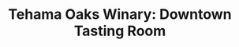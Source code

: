 ---
title: "Tehama Oaks Winary: Downtown Tasting Room"
url: /red-bluff/tehama-oaks-winary-downtown-tasting-room/
shop: Wein
---